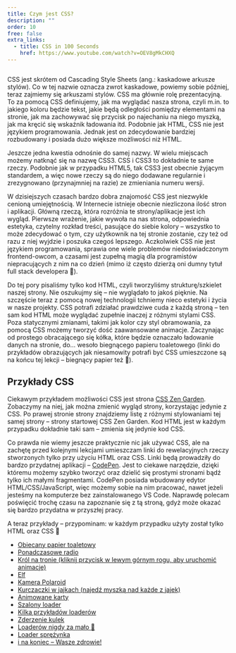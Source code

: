 ```yaml
---
title: Czym jest CSS?
description: ""
order: 10
free: false
extra_links:
  - title: CSS in 100 Seconds
    href: https://www.youtube.com/watch?v=OEV8gMkCHXQ
---
```


<img alt="" src="/kurs/statyczna/img/podstawy-css/css3.png" />

CSS jest skrótem od Cascading Style Sheets (ang.: kaskadowe arkusze stylów). Co w tej nazwie oznacza zwrot kaskadowe, powiemy sobie później, teraz zajmiemy się arkuszami stylów. CSS ma głównie rolę prezentacyjną. To za pomocą CSS definiujemy, jak ma wyglądać nasza strona, czyli m.in. to jakiego koloru będzie tekst, jakie będą odległości pomiędzy elementami na stronie, jak ma zachowywać się przycisk po najechaniu na niego myszką, jak ma kręcić się wskaźnik ładowania itd. Podobnie jak HTML, CSS nie jest językiem programowania. Jednak jest on zdecydowanie bardziej rozbudowany i posiada dużo większe możliwości niż HTML.

Jeszcze jedna kwestia odnośnie do samej nazwy. W wielu miejscach możemy natknąć się na nazwę CSS3. CSS i CSS3 to dokładnie te same rzeczy. Podobnie jak w przypadku HTML5, tak CSS3 jest obecnie żyjącym standardem, a więc nowe rzeczy są do niego dodawane regularnie i zrezygnowano (przynajmniej na razie) ze zmieniania numeru wersji.

W dzisiejszych czasach bardzo dobra znajomość CSS jest niezwykle cenioną umiejętnością. W Internecie istnieje obecnie niezliczona ilość stron i aplikacji. Główną rzeczą, która rozróżnia te strony/aplikacje jest ich wygląd. Pierwsze wrażenie, jakie wywoła na nas strona, odpowiednia estetyka, czytelny rozkład treści, pasujące do siebie kolory – wszystko to może zdecydować o tym, czy użytkownik na tej stronie zostanie, czy też od razu z niej wyjdzie i poszuka czegoś lepszego. Aczkolwiek CSS nie jest językiem programowania, sprawia one wiele problemów niedoświadczonym frontend-owcom, a czasami jest zupełną magią dla programistów niepracujących z nim na co dzień (mimo iż często dzierżą oni dumny tytuł full stack developera 🙂).

Do tej pory pisaliśmy tylko kod HTML, czyli tworzyliśmy strukturę/szkielet naszej strony. Nie oszukujmy się – nie wyglądało to jakoś pięknie. Na szczęście teraz z pomocą nowej technologii tchniemy nieco estetyki i życia w nasze projekty. CSS potrafi zdziałać prawdziwe cuda z każdą stroną – ten sam kod HTML może wyglądać zupełnie inaczej z różnymi stylami CSS. Poza statycznymi zmianami, takimi jak kolor czy styl obramowania, za pomocą CSS możemy tworzyć dość zaawansowane animacje. Zaczynając od prostego obracającego się kółka, które będzie oznaczało ładowanie danych na stronie, do… wesoło biegnącego papieru toaletowego (linki do przykładów obrazujących jak niesamowity potrafi być CSS umieszczone są na końcu tej lekcji – biegnący papier też 🙂).

## Przykłady CSS

Ciekawym przykładem możliwości CSS jest strona [CSS Zen Garden](http://www.csszengarden.com/). Zobaczymy na niej, jak można zmienić wygląd strony, korzystając jedynie z CSS. Po prawej stronie strony znajdziemy listę z różnymi stylowaniami tej samej strony – strony startowej CSS Zen Garden. Kod HTML jest w każdym przypadku dokładnie taki sam – zmienia się jedynie kod CSS.

Co prawda nie wiemy jeszcze praktycznie nic jak używać CSS, ale na zachętę przed kolejnymi lekcjami umieszczam linki do rewelacyjnych rzeczy stworzonych tylko przy użyciu HTML oraz CSS. Linki będą prowadziły do bardzo przydatnej aplikacji – [CodePen](https://codepen.io/). Jest to ciekawe narzędzie, dzięki któremu możemy szybko tworzyć oraz dzielić się prostymi stronami bądź tylko ich małymi fragmentami. CodePen posiada wbudowany edytor HTML/CSS/JavaScript, więc możemy sobie na nim pracować, nawet jeżeli jesteśmy na komputerze bez zainstalowanego VS Code. Naprawdę polecam poświęcić trochę czasu na zapoznanie się z tą stroną, gdyż może okazać się bardzo przydatna w przyszłej pracy.

A teraz przykłady – przypominam: w każdym przypadku użyty został tylko HTML oraz CSS 🙂

- [Obiecany papier toaletowy](https://codepen.io/cobra_winfrey/pen/gOpzozo)
- [Ponadczasowe radio](https://codepen.io/fossheim/pen/OJypZve)
- [Król na tronie (kliknij przycisk w lewym górnym rogu, aby uruchomić animacje)](https://codepen.io/alvaromontoro/pen/dyojLvx)
- [Elf](https://codepen.io/louflan/pen/PoPzqLV)
- [Kamera Polaroid](https://codepen.io/fossheim/pen/xxboBzO)
- [Kurczaczki w jajkach (najedź myszką nad każde z jajek)](https://codepen.io/Adir-SL/pen/EGmeBm)
- [Animowane karty](https://codepen.io/Jhonierpc/pen/MWgBJpy)
- [Szalony loader](https://codepen.io/aymangado/pen/YeVpLm)
- [Kilka przykładów loaderów](https://codepen.io/camdenfoucht/pen/BVxawq)
- [Zderzenie kulek](https://codepen.io/megatroncoder/pen/Xqeyva)
- [Loaderów nigdy za mało 🙂](https://codepen.io/pavelivanov/pen/VWxpgJ)
- [Loader sprężynka](https://codepen.io/_fbrz/pen/abYJNN)
- [i na koniec – Wasze zdrowie!](https://codepen.io/nazarelen/pen/GjKdVM)
